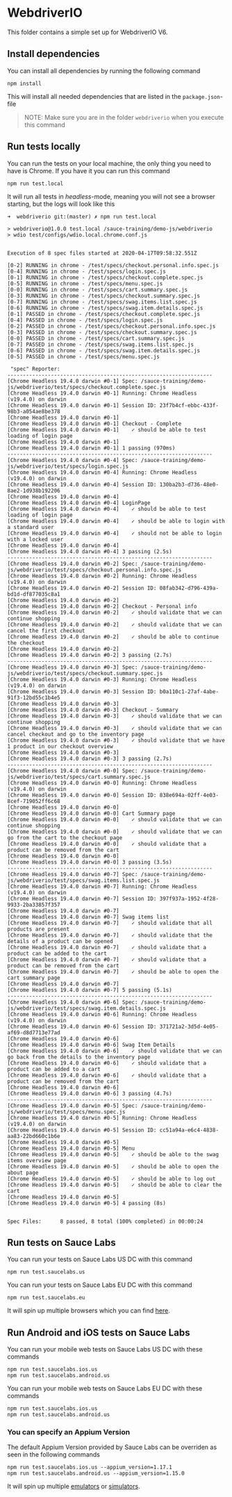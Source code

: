 # WebdriverIO
This folder contains a simple set up for WebdriverIO V6.

## Install dependencies
You can install all dependencies by running the following command

    npm install

This will install all needed dependencies that are listed in the `package.json`-file

> NOTE: Make sure you are in the folder `webdriverio` when you execute this command

## Run tests locally
You can run the tests on your local machine, the only thing you need to have is Chrome. If you have it you can run this command

    npm run test.local

It will run all tests in *headless*-mode, meaning you will not see a browser starting, but the logs will look like this


```log
➜  webdriverio git:(master) ✗ npm run test.local

> webdriverio@1.0.0 test.local /sauce-training/demo-js/webdriverio
> wdio test/configs/wdio.local.chrome.conf.js


Execution of 8 spec files started at 2020-04-17T09:58:32.551Z

[0-2] RUNNING in chrome - /test/specs/checkout.personal.info.spec.js
[0-4] RUNNING in chrome - /test/specs/login.spec.js
[0-1] RUNNING in chrome - /test/specs/checkout.complete.spec.js
[0-5] RUNNING in chrome - /test/specs/menu.spec.js
[0-0] RUNNING in chrome - /test/specs/cart.summary.spec.js
[0-3] RUNNING in chrome - /test/specs/checkout.summary.spec.js
[0-7] RUNNING in chrome - /test/specs/swag.items.list.spec.js
[0-6] RUNNING in chrome - /test/specs/swag.item.details.spec.js
[0-1] PASSED in chrome - /test/specs/checkout.complete.spec.js
[0-4] PASSED in chrome - /test/specs/login.spec.js
[0-2] PASSED in chrome - /test/specs/checkout.personal.info.spec.js
[0-3] PASSED in chrome - /test/specs/checkout.summary.spec.js
[0-0] PASSED in chrome - /test/specs/cart.summary.spec.js
[0-7] PASSED in chrome - /test/specs/swag.items.list.spec.js
[0-6] PASSED in chrome - /test/specs/swag.item.details.spec.js
[0-5] PASSED in chrome - /test/specs/menu.spec.js

 "spec" Reporter:
------------------------------------------------------------------
[Chrome Headless 19.4.0 darwin #0-1] Spec: /sauce-training/demo-js/webdriverio/test/specs/checkout.complete.spec.js
[Chrome Headless 19.4.0 darwin #0-1] Running: Chrome Headless (v19.4.0) on darwin
[Chrome Headless 19.4.0 darwin #0-1] Session ID: 23f7b4cf-ebbc-433f-98b3-a054ae8be378
[Chrome Headless 19.4.0 darwin #0-1]
[Chrome Headless 19.4.0 darwin #0-1] Checkout - Complete
[Chrome Headless 19.4.0 darwin #0-1]    ✓ should be able to test loading of login page
[Chrome Headless 19.4.0 darwin #0-1]
[Chrome Headless 19.4.0 darwin #0-1] 1 passing (970ms)
------------------------------------------------------------------
[Chrome Headless 19.4.0 darwin #0-4] Spec: /sauce-training/demo-js/webdriverio/test/specs/login.spec.js
[Chrome Headless 19.4.0 darwin #0-4] Running: Chrome Headless (v19.4.0) on darwin
[Chrome Headless 19.4.0 darwin #0-4] Session ID: 130ba2b3-d736-48e0-8ae2-1d938b192206
[Chrome Headless 19.4.0 darwin #0-4]
[Chrome Headless 19.4.0 darwin #0-4] LoginPage
[Chrome Headless 19.4.0 darwin #0-4]    ✓ should be able to test loading of login page
[Chrome Headless 19.4.0 darwin #0-4]    ✓ should be able to login with a standard user
[Chrome Headless 19.4.0 darwin #0-4]    ✓ should not be able to login with a locked user
[Chrome Headless 19.4.0 darwin #0-4]
[Chrome Headless 19.4.0 darwin #0-4] 3 passing (2.5s)
------------------------------------------------------------------
[Chrome Headless 19.4.0 darwin #0-2] Spec: /sauce-training/demo-js/webdriverio/test/specs/checkout.personal.info.spec.js
[Chrome Headless 19.4.0 darwin #0-2] Running: Chrome Headless (v19.4.0) on darwin
[Chrome Headless 19.4.0 darwin #0-2] Session ID: 08fab342-d796-439a-bd1d-df877035c8a1
[Chrome Headless 19.4.0 darwin #0-2]
[Chrome Headless 19.4.0 darwin #0-2] Checkout - Personal info
[Chrome Headless 19.4.0 darwin #0-2]    ✓ should validate that we can continue shopping
[Chrome Headless 19.4.0 darwin #0-2]    ✓ should validate that we can cancel the first checkout
[Chrome Headless 19.4.0 darwin #0-2]    ✓ should be able to continue the checkout
[Chrome Headless 19.4.0 darwin #0-2]
[Chrome Headless 19.4.0 darwin #0-2] 3 passing (2.7s)
------------------------------------------------------------------
[Chrome Headless 19.4.0 darwin #0-3] Spec: /sauce-training/demo-js/webdriverio/test/specs/checkout.summary.spec.js
[Chrome Headless 19.4.0 darwin #0-3] Running: Chrome Headless (v19.4.0) on darwin
[Chrome Headless 19.4.0 darwin #0-3] Session ID: b0a110c1-27af-4abe-91f3-12bd55c1b4e5
[Chrome Headless 19.4.0 darwin #0-3]
[Chrome Headless 19.4.0 darwin #0-3] Checkout - Summary
[Chrome Headless 19.4.0 darwin #0-3]    ✓ should validate that we can continue shopping
[Chrome Headless 19.4.0 darwin #0-3]    ✓ should validate that we can cancel checkout and go to the inventory page
[Chrome Headless 19.4.0 darwin #0-3]    ✓ should validate that we have 1 product in our checkout overview
[Chrome Headless 19.4.0 darwin #0-3]
[Chrome Headless 19.4.0 darwin #0-3] 3 passing (2.7s)
------------------------------------------------------------------
[Chrome Headless 19.4.0 darwin #0-0] Spec: /sauce-training/demo-js/webdriverio/test/specs/cart.summary.spec.js
[Chrome Headless 19.4.0 darwin #0-0] Running: Chrome Headless (v19.4.0) on darwin
[Chrome Headless 19.4.0 darwin #0-0] Session ID: 838e694a-02ff-4e03-8cef-719052ff6c68
[Chrome Headless 19.4.0 darwin #0-0]
[Chrome Headless 19.4.0 darwin #0-0] Cart Summary page
[Chrome Headless 19.4.0 darwin #0-0]    ✓ should validate that we can continue shopping
[Chrome Headless 19.4.0 darwin #0-0]    ✓ should validate that we can go from the cart to the checkout page
[Chrome Headless 19.4.0 darwin #0-0]    ✓ should validate that a product can be removed from the cart
[Chrome Headless 19.4.0 darwin #0-0]
[Chrome Headless 19.4.0 darwin #0-0] 3 passing (3.5s)
------------------------------------------------------------------
[Chrome Headless 19.4.0 darwin #0-7] Spec: /sauce-training/demo-js/webdriverio/test/specs/swag.items.list.spec.js
[Chrome Headless 19.4.0 darwin #0-7] Running: Chrome Headless (v19.4.0) on darwin
[Chrome Headless 19.4.0 darwin #0-7] Session ID: 397f937a-1952-4f28-9933-2ba33857f357
[Chrome Headless 19.4.0 darwin #0-7]
[Chrome Headless 19.4.0 darwin #0-7] Swag items list
[Chrome Headless 19.4.0 darwin #0-7]    ✓ should validate that all products are present
[Chrome Headless 19.4.0 darwin #0-7]    ✓ should validate that the details of a product can be opened
[Chrome Headless 19.4.0 darwin #0-7]    ✓ should validate that a product can be added to the cart
[Chrome Headless 19.4.0 darwin #0-7]    ✓ should validate that a product can be removed from the cart
[Chrome Headless 19.4.0 darwin #0-7]    ✓ should be able to open the cart summary page
[Chrome Headless 19.4.0 darwin #0-7]
[Chrome Headless 19.4.0 darwin #0-7] 5 passing (5.1s)
------------------------------------------------------------------
[Chrome Headless 19.4.0 darwin #0-6] Spec: /sauce-training/demo-js/webdriverio/test/specs/swag.item.details.spec.js
[Chrome Headless 19.4.0 darwin #0-6] Running: Chrome Headless (v19.4.0) on darwin
[Chrome Headless 19.4.0 darwin #0-6] Session ID: 371721a2-3d5d-4e05-af69-d8d7713e77ad
[Chrome Headless 19.4.0 darwin #0-6]
[Chrome Headless 19.4.0 darwin #0-6] Swag Item Details
[Chrome Headless 19.4.0 darwin #0-6]    ✓ should validate that we can go back from the details to the inventory page
[Chrome Headless 19.4.0 darwin #0-6]    ✓ should validate that a product can be added to a cart
[Chrome Headless 19.4.0 darwin #0-6]    ✓ should validate that a product can be removed from the cart
[Chrome Headless 19.4.0 darwin #0-6]
[Chrome Headless 19.4.0 darwin #0-6] 3 passing (4.7s)
------------------------------------------------------------------
[Chrome Headless 19.4.0 darwin #0-5] Spec: /sauce-training/demo-js/webdriverio/test/specs/menu.spec.js
[Chrome Headless 19.4.0 darwin #0-5] Running: Chrome Headless (v19.4.0) on darwin
[Chrome Headless 19.4.0 darwin #0-5] Session ID: cc51a94a-e6c4-4838-aa83-22bd660c1b6e
[Chrome Headless 19.4.0 darwin #0-5]
[Chrome Headless 19.4.0 darwin #0-5] Menu
[Chrome Headless 19.4.0 darwin #0-5]    ✓ should be able to the swag items overview page
[Chrome Headless 19.4.0 darwin #0-5]    ✓ should be able to open the about page
[Chrome Headless 19.4.0 darwin #0-5]    ✓ should be able to log out
[Chrome Headless 19.4.0 darwin #0-5]    ✓ should be able to clear the cart
[Chrome Headless 19.4.0 darwin #0-5]
[Chrome Headless 19.4.0 darwin #0-5] 4 passing (8s)


Spec Files:      8 passed, 8 total (100% completed) in 00:00:24
```

## Run tests on Sauce Labs
You can run your tests on Sauce Labs US DC with this command

    npm run test.saucelabs.us

You can run your tests on Sauce Labs EU DC with this command

    npm run test.saucelabs.eu

It will spin up multiple browsers which you can find [here](test/configs/wdio.saucelabs.conf.js).

## Run Android and iOS tests on Sauce Labs
You can run your mobile web tests on Sauce Labs US DC with these commands

    npm run test.saucelabs.ios.us
    npm run test.saucelabs.android.us

You can run your mobile web tests on Sauce Labs EU DC with these commands

    npm run test.saucelabs.ios.us
    npm run test.saucelabs.android.us

### You can specify an Appium Version
The default Appium Version provided by Sauce Labs can be overriden as seen in the following commands

    npm run test.saucelabs.ios.us --appium_version=1.17.1
    npm run test.saucelabs.android.us --appium_version=1.15.0

It will spin up multiple [emulators](test/configs/wdio.saucelabs.android.conf.js) or [simulators](test/configs/wdio.saucelabs.ios.conf.js).
